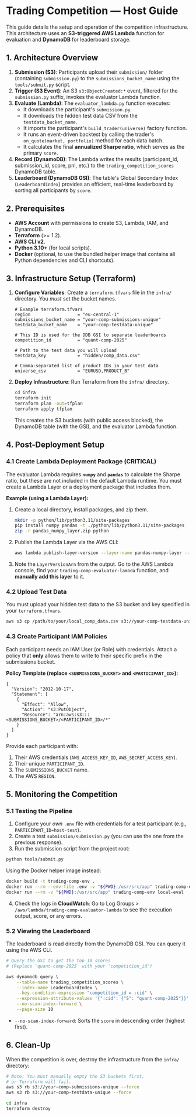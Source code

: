 # Trading Competition — Host Guide

This guide details the setup and operation of the competition infrastructure. This architecture uses an **S3-triggered AWS Lambda** function for evaluation and **DynamoDB** for leaderboard storage.

## 1. Architecture Overview

1.  **Submission (S3)**: Participants upload their `submission/` folder (containing `submission.py`) to the `submissions_bucket_name` using the `tools/submit.py` script.
2.  **Trigger (S3 Event)**: An S3 `s3:ObjectCreated:*` event, filtered for the `submission.py` suffix, invokes the evaluator Lambda function.
3.  **Evaluate (Lambda)**: The `evaluator_lambda.py` function executes:
    * It downloads the participant's `submission.py`.
    * It downloads the hidden test data CSV from the `testdata_bucket_name`.
    * It imports the participant's `build_trader(universe)` factory function.
    * It runs an event-driven backtest by calling the trader's `on_quote(market, portfolio)` method for each data batch.
    * It calculates the final **annualized Sharpe ratio**, which serves as the primary `score`.
4.  **Record (DynamoDB)**: The Lambda writes the results (participant_id, submission_id, score, pnl, etc.) to the `trading_competition_scores` DynamoDB table.
5.  **Leaderboard (DynamoDB GSI)**: The table's Global Secondary Index (`LeaderboardIndex`) provides an efficient, real-time leaderboard by sorting all participants by `score`.

## 2. Prerequisites

* **AWS Account** with permissions to create S3, Lambda, IAM, and DynamoDB.
* **Terraform** (>= 1.2).
* **AWS CLI v2**.
* **Python 3.10+** (for local scripts).
* **Docker** (optional, to use the bundled helper image that contains all Python dependencies and CLI shortcuts).

## 3. Infrastructure Setup (Terraform)

1.  **Configure Variables**: Create a `terraform.tfvars` file in the `infra/` directory. You *must* set the bucket names.

    ```hcl
    # Example terraform.tfvars
    region                  = "eu-central-1"
    submissions_bucket_name = "your-comp-submissions-unique"
    testdata_bucket_name    = "your-comp-testdata-unique"
    
    # This ID is used for the DDB GSI to separate leaderboards
    competition_id          = "quant-comp-2025" 
    
    # Path to the test data you will upload
    testdata_key            = "hidden/comp_data.csv"
    
    # Comma-separated list of product IDs in your test data
    universe_csv            = "EURUSD,PRODUCT_B"
    ```

2.  **Deploy Infrastructure**: Run Terraform from the `infra/` directory.

    ```bash
    cd infra
    terraform init
    terraform plan -out=tfplan
    terraform apply tfplan
    ```
    This creates the S3 buckets (with public access blocked), the DynamoDB table (with the GSI), and the evaluator Lambda function.

## 4. Post-Deployment Setup

### 4.1 Create Lambda Deployment Package (CRITICAL)

The evaluator Lambda requires **`numpy`** and **`pandas`** to calculate the Sharpe ratio, but these are not included in the default Lambda runtime. You must create a Lambda Layer or a deployment package that includes them.

**Example (using a Lambda Layer):**

1.  Create a local directory, install packages, and zip them.
    ```bash
    mkdir -p python/lib/python3.11/site-packages
    pip install numpy pandas -t ./python/lib/python3.11/site-packages
    zip -r pandas_numpy_layer.zip python
    ```
2.  Publish the Lambda Layer via the AWS CLI:
    ```bash
    aws lambda publish-layer-version --layer-name pandas-numpy-layer --description "Pandas and Numpy dependencies" --zip-file fileb://pandas_numpy_layer.zip --compatible-runtimes python3.11
    ```
3.  Note the `LayerVersionArn` from the output. Go to the AWS Lambda console, find your `trading-comp-evaluator-lambda` function, and **manually add this layer** to it.

### 4.2 Upload Test Data

You must upload your hidden test data to the S3 bucket and key specified in your `terraform.tfvars`.

```bash
aws s3 cp /path/to/your/local_comp_data.csv s3://your-comp-testdata-unique/hidden/comp_data.csv
```

### 4.3 Create Participant IAM Policies

Each participant needs an IAM User (or Role) with credentials. Attach a policy that **only** allows them to write to their specific prefix in the submissions bucket.

**Policy Template (replace `<SUBMISSIONS_BUCKET>` and `<PARTICIPANT_ID>`):**

```
{
  "Version": "2012-10-17",
  "Statement": [
    {
      "Effect": "Allow",
      "Action": "s3:PutObject",
      "Resource": "arn:aws:s3:::<SUBMISSIONS_BUCKET>/<PARTICIPANT_ID>/*"
    }
  ]
}
```

Provide each participant with:

1.  Their AWS credentials (`AWS_ACCESS_KEY_ID`, `AWS_SECRET_ACCESS_KEY`).
2.  Their unique `PARTICIPANT_ID`.
3.  The `SUBMISSIONS_BUCKET` name.
4.  The AWS `REGION`.

## 5\. Monitoring the Competition

### 5.1 Testing the Pipeline

1.  Configure your *own* `.env` file with credentials for a test participant (e.g., `PARTICIPANT_ID=host-test`).
2.  Create a test `submission/submission.py` (you can use the one from the previous response).
3.  Run the submission script from the project root:
```bash
python tools/submit.py
```
Using the Docker helper image instead:
```bash
docker build -t trading-comp-env .
docker run --rm --env-file .env -v "${PWD}:/usr/src/app" trading-comp-env submit
docker run --rm -v "${PWD}:/usr/src/app" trading-comp-env local-eval
```
4.  Check the logs in **CloudWatch**: Go to Log Groups \> `/aws/lambda/trading-comp-evaluator-lambda` to see the execution output, score, or any errors.

### 5.2 Viewing the Leaderboard

The leaderboard is read directly from the DynamoDB GSI. You can query it using the AWS CLI.

```bash
# Query the GSI to get the top 10 scores
# (Replace 'quant-comp-2025' with your 'competition_id')

aws dynamodb query \
    --table-name trading_competition_scores \
    --index-name LeaderboardIndex \
    --key-condition-expression "competition_id = :cid" \
    --expression-attribute-values '{":cid": {"S": "quant-comp-2025"}}' \
    --no-scan-index-forward \
    --page-size 10
```

  * `--no-scan-index-forward`: Sorts the `score` in descending order (highest first).

## 6\. Clean-Up

When the competition is over, destroy the infrastructure from the `infra/` directory:

```bash
# Note: You must manually empty the S3 buckets first,
# or Terraform will fail.
aws s3 rb s3://your-comp-submissions-unique --force
aws s3 rb s3://your-comp-testdata-unique --force

cd infra
terraform destroy

```
